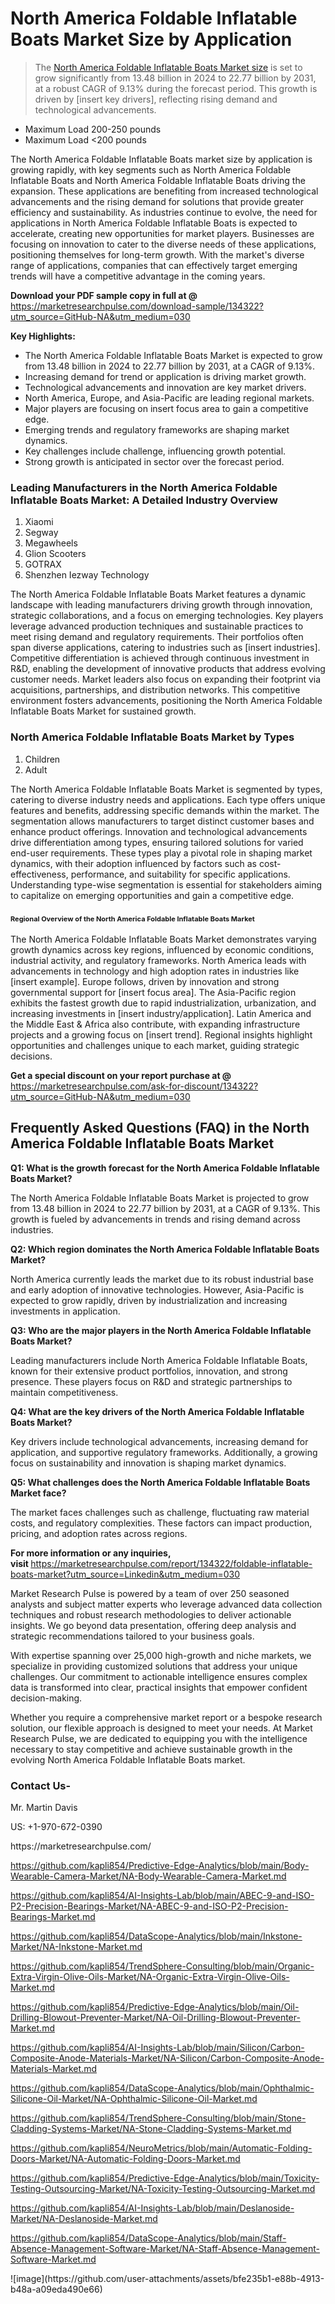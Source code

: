 <h1>North America Foldable Inflatable Boats Market&nbsp;Size by Application</h1><blockquote><p>The <a href="https://marketresearchpulse.com/download-sample/134322?utm_source=GitHub-NA&amp;utm_medium=030">North America Foldable Inflatable Boats Market size</a> is set to grow significantly from 13.48 billion in 2024 to 22.77 billion by 2031, at a robust CAGR of 9.13% during the forecast period. This growth is driven by [insert key drivers], reflecting rising demand and technological advancements.</p></blockquote><ul><li>Maximum Load 200-250 pounds<li> Maximum Load <200 pounds</li></ul><p>The North America Foldable Inflatable Boats market size by application is growing rapidly, with key segments such as North America Foldable Inflatable Boats and North America Foldable Inflatable Boats driving the expansion. These applications are benefiting from increased technological advancements and the rising demand for solutions that provide greater efficiency and sustainability. As industries continue to evolve, the need for applications in North America Foldable Inflatable Boats is expected to accelerate, creating new opportunities for market players. Businesses are focusing on innovation to cater to the diverse needs of these applications, positioning themselves for long-term growth. With the market's diverse range of applications, companies that can effectively target emerging trends will have a competitive advantage in the coming years.</p><p><strong>Download your PDF sample copy in full at @ </strong><a href="https://marketresearchpulse.com/download-sample/134322?utm_source=GitHub-NA&amp;utm_medium=030">https://marketresearchpulse.com/download-sample/134322?utm_source=GitHub-NA&amp;utm_medium=030</a></p><p><strong>Key Highlights: </strong></p><ul><li>The North America Foldable Inflatable Boats Market is expected to grow from 13.48 billion in 2024 to 22.77 billion by 2031, at a CAGR of 9.13%.</li><li>Increasing demand for trend or application is driving market growth.</li><li>Technological advancements and innovation are key market drivers.</li><li>North America, Europe, and Asia-Pacific are leading regional markets.</li><li>Major players are focusing on insert focus area to gain a competitive edge.</li><li>Emerging trends and regulatory frameworks are shaping market dynamics.</li><li>Key challenges include challenge, influencing growth potential.</li><li>Strong growth is anticipated in sector over the forecast period.</li></ul><h3>Leading Manufacturers in the North America Foldable Inflatable Boats Market: A Detailed Industry Overview</h3><ol><li>Xiaomi</li><li>Segway</li><li>Megawheels</li><li>Glion Scooters</li><li>GOTRAX</li><li>Shenzhen Iezway Technology</li></ol><div class="flex max-w-full flex-col flex-grow"><div class="min-h-8 text-message flex w-full flex-col items-end gap-2 whitespace-normal break-words [.text-message+&amp;]:mt-5" dir="auto" data-message-author-role="assistant" data-message-id="fd8432e4-4910-450d-b182-61b7bfb0a01f" data-message-model-slug="gpt-4o"><div class="flex w-full flex-col gap-1 empty:hidden first:pt-[3px]"><div class="markdown prose w-full break-words dark:prose-invert light"><p>The North America Foldable Inflatable Boats Market features a dynamic landscape with leading manufacturers driving growth through innovation, strategic collaborations, and a focus on emerging technologies. Key players leverage advanced production techniques and sustainable practices to meet rising demand and regulatory requirements. Their portfolios often span diverse applications, catering to industries such as [insert industries]. Competitive differentiation is achieved through continuous investment in R&amp;D, enabling the development of innovative products that address evolving customer needs. Market leaders also focus on expanding their footprint via acquisitions, partnerships, and distribution networks. This competitive environment fosters advancements, positioning the North America Foldable Inflatable Boats Market for sustained growth.</p></div></div></div></div><h3>North America Foldable Inflatable Boats Market by Types</h3><ol><li>Children<li> Adult</li></ol><div class="flex max-w-full flex-col flex-grow"><div class="min-h-8 text-message flex w-full flex-col items-end gap-2 whitespace-normal break-words [.text-message+&amp;]:mt-5" dir="auto" data-message-author-role="assistant" data-message-id="084470be-0bb7-4664-bddf-5156b4f41249" data-message-model-slug="gpt-4o-mini"><div class="flex w-full flex-col gap-1 empty:hidden first:pt-[3px]"><div class="markdown prose w-full break-words dark:prose-invert light"><p>The North America Foldable Inflatable Boats Market is segmented by types, catering to diverse industry needs and applications. Each type offers unique features and benefits, addressing specific demands within the market. The segmentation allows manufacturers to target distinct customer bases and enhance product offerings. Innovation and technological advancements drive differentiation among types, ensuring tailored solutions for varied end-user requirements. These types play a pivotal role in shaping market dynamics, with their adoption influenced by factors such as cost-effectiveness, performance, and suitability for specific applications. Understanding type-wise segmentation is essential for stakeholders aiming to capitalize on emerging opportunities and gain a competitive edge.</p></div></div></div></div><h3><span style="font-size: 11px;">Regional Overview of the North America Foldable Inflatable Boats Market</span></h3><div class="flex max-w-full flex-col flex-grow"><div class="min-h-8 text-message flex w-full flex-col items-end gap-2 whitespace-normal break-words [.text-message+&amp;]:mt-5" dir="auto" data-message-author-role="assistant" data-message-id="e9038762-ce64-4e30-91c9-9bd413514231" data-message-model-slug="gpt-4o-mini"><div class="flex w-full flex-col gap-1 empty:hidden first:pt-[3px]"><div class="markdown prose w-full break-words dark:prose-invert light"><p>The North America Foldable Inflatable Boats Market demonstrates varying growth dynamics across key regions, influenced by economic conditions, industrial activity, and regulatory frameworks. North America leads with advancements in technology and high adoption rates in industries like [insert example]. Europe follows, driven by innovation and strong governmental support for [insert focus area]. The Asia-Pacific region exhibits the fastest growth due to rapid industrialization, urbanization, and increasing investments in [insert industry/application]. Latin America and the Middle East &amp; Africa also contribute, with expanding infrastructure projects and a growing focus on [insert trend]. Regional insights highlight opportunities and challenges unique to each market, guiding strategic decisions.</p></div></div></div></div><p><strong>Get a special discount on your report purchase at @ </strong><a href="https://marketresearchpulse.com/ask-for-discount/134322?utm_source=GitHub-NA&amp;utm_medium=030">https://marketresearchpulse.com/ask-for-discount/134322?utm_source=GitHub-NA&amp;utm_medium=030</a></p><h2>Frequently Asked Questions (FAQ) in the North America Foldable Inflatable Boats Market</h2><p><strong>Q1: What is the growth forecast for the North America Foldable Inflatable Boats Market?</strong></p><p>The North America Foldable Inflatable Boats Market is projected to grow from 13.48 billion in 2024 to 22.77 billion by 2031, at a CAGR of 9.13%. This growth is fueled by advancements in trends and rising demand across industries.</p><p><strong>Q2: Which region dominates the North America Foldable Inflatable Boats Market?</strong></p><p>North America currently leads the market due to its robust industrial base and early adoption of innovative technologies. However, Asia-Pacific is expected to grow rapidly, driven by industrialization and increasing investments in application.</p><p><strong>Q3: Who are the major players in the North America Foldable Inflatable Boats Market?</strong></p><p>Leading manufacturers include North America Foldable Inflatable Boats, known for their extensive product portfolios, innovation, and strong presence. These players focus on R&amp;D and strategic partnerships to maintain competitiveness.</p><p><strong>Q4: What are the key drivers of the North America Foldable Inflatable Boats Market?</strong></p><p>Key drivers include technological advancements, increasing demand for application, and supportive regulatory frameworks. Additionally, a growing focus on sustainability and innovation is shaping market dynamics.</p><p><strong>Q5: What challenges does the North America Foldable Inflatable Boats Market face?</strong></p><p>The market faces challenges such as challenge, fluctuating raw material costs, and regulatory complexities. These factors can impact production, pricing, and adoption rates across regions.</p><p><strong>For more information or any inquiries, visit&nbsp;</strong><a href="https://marketresearchpulse.com/report/134322/foldable-inflatable-boats-market?utm_source=Linkedin&utm_medium=030">https://marketresearchpulse.com/report/134322/foldable-inflatable-boats-market?utm_source=Linkedin&utm_medium=030</a></p><p>Market Research Pulse is powered by a team of over 250 seasoned analysts and subject matter experts who leverage advanced data collection techniques and robust research methodologies to deliver actionable insights. We go beyond data presentation, offering deep analysis and strategic recommendations tailored to your business goals.</p><p>With expertise spanning over 25,000 high-growth and niche markets, we specialize in providing customized solutions that address your unique challenges. Our commitment to actionable intelligence ensures complex data is transformed into clear, practical insights that empower confident decision-making.</p><p>Whether you require a comprehensive market report or a bespoke research solution, our flexible approach is designed to meet your needs. At Market Research Pulse, we are dedicated to equipping you with the intelligence necessary to stay competitive and achieve sustainable growth in the evolving North America Foldable Inflatable Boats market.</p><h3><strong>Contact Us-</strong></h3><p>Mr. Martin Davis</p><p>US: +1-970-672-0390</p><p>https://marketresearchpulse.com/</p><p><a href="https://github.com/kapli854/Predictive-Edge-Analytics/blob/main/Body-Wearable-Camera-Market/NA-Body-Wearable-Camera-Market.md">https://github.com/kapli854/Predictive-Edge-Analytics/blob/main/Body-Wearable-Camera-Market/NA-Body-Wearable-Camera-Market.md</a></p><p><a href="https://github.com/kapli854/AI-Insights-Lab/blob/main/ABEC-9-and-ISO-P2-Precision-Bearings-Market/NA-ABEC-9-and-ISO-P2-Precision-Bearings-Market.md">https://github.com/kapli854/AI-Insights-Lab/blob/main/ABEC-9-and-ISO-P2-Precision-Bearings-Market/NA-ABEC-9-and-ISO-P2-Precision-Bearings-Market.md</a></p><p><a href="https://github.com/kapli854/DataScope-Analytics/blob/main/Inkstone-Market/NA-Inkstone-Market.md">https://github.com/kapli854/DataScope-Analytics/blob/main/Inkstone-Market/NA-Inkstone-Market.md</a></p><p><a href="https://github.com/kapli854/TrendSphere-Consulting/blob/main/Organic-Extra-Virgin-Olive-Oils-Market/NA-Organic-Extra-Virgin-Olive-Oils-Market.md">https://github.com/kapli854/TrendSphere-Consulting/blob/main/Organic-Extra-Virgin-Olive-Oils-Market/NA-Organic-Extra-Virgin-Olive-Oils-Market.md</a></p><p><a href="https://github.com/kapli854/Predictive-Edge-Analytics/blob/main/Oil-Drilling-Blowout-Preventer-Market/NA-Oil-Drilling-Blowout-Preventer-Market.md">https://github.com/kapli854/Predictive-Edge-Analytics/blob/main/Oil-Drilling-Blowout-Preventer-Market/NA-Oil-Drilling-Blowout-Preventer-Market.md</a></p><p><a href="https://github.com/kapli854/AI-Insights-Lab/blob/main/Silicon/Carbon-Composite-Anode-Materials-Market/NA-Silicon/Carbon-Composite-Anode-Materials-Market.md">https://github.com/kapli854/AI-Insights-Lab/blob/main/Silicon/Carbon-Composite-Anode-Materials-Market/NA-Silicon/Carbon-Composite-Anode-Materials-Market.md</a></p><p><a href="https://github.com/kapli854/DataScope-Analytics/blob/main/Ophthalmic-Silicone-Oil-Market/NA-Ophthalmic-Silicone-Oil-Market.md">https://github.com/kapli854/DataScope-Analytics/blob/main/Ophthalmic-Silicone-Oil-Market/NA-Ophthalmic-Silicone-Oil-Market.md</a></p><p><a href="https://github.com/kapli854/TrendSphere-Consulting/blob/main/Stone-Cladding-Systems-Market/NA-Stone-Cladding-Systems-Market.md">https://github.com/kapli854/TrendSphere-Consulting/blob/main/Stone-Cladding-Systems-Market/NA-Stone-Cladding-Systems-Market.md</a></p><p><a href="https://github.com/kapli854/NeuroMetrics/blob/main/Automatic-Folding-Doors-Market/NA-Automatic-Folding-Doors-Market.md">https://github.com/kapli854/NeuroMetrics/blob/main/Automatic-Folding-Doors-Market/NA-Automatic-Folding-Doors-Market.md</a></p><p><a href="https://github.com/kapli854/Predictive-Edge-Analytics/blob/main/Toxicity-Testing-Outsourcing-Market/NA-Toxicity-Testing-Outsourcing-Market.md">https://github.com/kapli854/Predictive-Edge-Analytics/blob/main/Toxicity-Testing-Outsourcing-Market/NA-Toxicity-Testing-Outsourcing-Market.md</a></p><p><a href="https://github.com/kapli854/AI-Insights-Lab/blob/main/Deslanoside-Market/NA-Deslanoside-Market.md">https://github.com/kapli854/AI-Insights-Lab/blob/main/Deslanoside-Market/NA-Deslanoside-Market.md</a></p><p><a href="https://github.com/kapli854/DataScope-Analytics/blob/main/Staff-Absence-Management-Software-Market/NA-Staff-Absence-Management-Software-Market.md">https://github.com/kapli854/DataScope-Analytics/blob/main/Staff-Absence-Management-Software-Market/NA-Staff-Absence-Management-Software-Market.md</a></p>
![image](https://github.com/user-attachments/assets/bfe235b1-e88b-4913-b48a-a09eda490e66)
